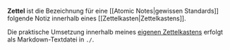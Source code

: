 **Zettel** ist die Bezeichnung für eine [[Atomic Notes|gewissen Standards]] folgende  Notiz innerhalb eines [[Zettelkasten|Zettelkastens]].

Die praktische Umsetzung innerhalb meines [eigenen Zettelkastens](file:///C:/Users/julia/zettelkasten) erfolgt als Markdown-Textdatei in `./`.